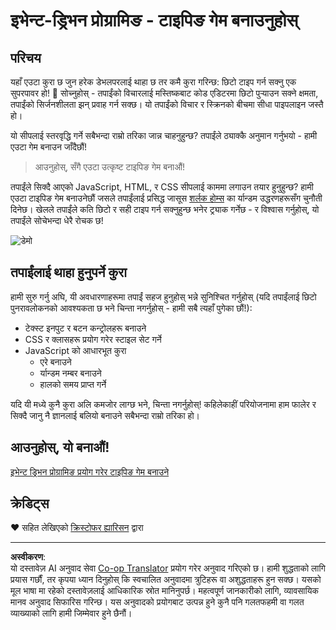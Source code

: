 <!--
CO_OP_TRANSLATOR_METADATA:
{
  "original_hash": "5adea7059676fcdb1b546ccd54c956c2",
  "translation_date": "2025-10-22T17:10:17+00:00",
  "source_file": "4-typing-game/README.md",
  "language_code": "ne"
}
-->
# इभेन्ट-ड्रिभन प्रोग्रामिङ - टाइपिङ गेम बनाउनुहोस्

## परिचय

यहाँ एउटा कुरा छ जुन हरेक डेभलपरलाई थाहा छ तर कमै कुरा गरिन्छ: छिटो टाइप गर्न सक्नु एक सुपरपावर हो! 🚀 सोच्नुहोस् - तपाईंको विचारलाई मस्तिष्कबाट कोड एडिटरमा छिटो पुर्‍याउन सक्ने क्षमता, तपाईंको सिर्जनशीलता झन् प्रवाह गर्न सक्छ। यो तपाईंको विचार र स्क्रिनको बीचमा सीधा पाइपलाइन जस्तै हो।

यो सीपलाई स्तरवृद्धि गर्ने सबैभन्दा राम्रो तरिका जान्न चाहनुहुन्छ? तपाईंले ठ्याक्कै अनुमान गर्नुभयो - हामी एउटा गेम बनाउन जाँदैछौं!

> आउनुहोस्, सँगै एउटा उत्कृष्ट टाइपिङ गेम बनाऔं!

तपाईंले सिक्दै आएको JavaScript, HTML, र CSS सीपलाई काममा लगाउन तयार हुनुहुन्छ? हामी एउटा टाइपिङ गेम बनाउनेछौं जसले तपाईंलाई प्रसिद्ध जासूस [शर्लक होम्स](https://en.wikipedia.org/wiki/Sherlock_Holmes) का र्यान्डम उद्धरणहरूसँग चुनौती दिनेछ। खेलले तपाईंले कति छिटो र सही टाइप गर्न सक्नुहुन्छ भनेर ट्र्याक गर्नेछ - र विश्वास गर्नुहोस्, यो तपाईंले सोचेभन्दा धेरै रोचक छ!

![डेमो](../../../4-typing-game/images/demo.gif)

## तपाईंलाई थाहा हुनुपर्ने कुरा

हामी सुरु गर्नु अघि, यी अवधारणाहरूमा तपाईं सहज हुनुहोस् भन्ने सुनिश्चित गर्नुहोस् (यदि तपाईंलाई छिटो पुनरावलोकनको आवश्यकता छ भने चिन्ता नगर्नुहोस् - हामी सबै त्यहाँ पुगेका छौं!):

- टेक्स्ट इनपुट र बटन कन्ट्रोलहरू बनाउने
- CSS र क्लासहरू प्रयोग गरेर स्टाइल सेट गर्ने  
- JavaScript को आधारभूत कुरा
  - एरे बनाउने
  - र्यान्डम नम्बर बनाउने
  - हालको समय प्राप्त गर्ने

यदि यी मध्ये कुनै कुरा अलि कमजोर लाग्छ भने, चिन्ता नगर्नुहोस्! कहिलेकाहीं परियोजनामा ​​हाम फालेर र सिक्दै जानु नै ज्ञानलाई बलियो बनाउने सबैभन्दा राम्रो तरिका हो।

## आउनुहोस्, यो बनाऔं!

[इभेन्ट ड्रिभन प्रोग्रामिङ प्रयोग गरेर टाइपिङ गेम बनाउने](./typing-game/README.md)

## क्रेडिट्स

♥️ सहित लेखिएको [क्रिस्टोफर ह्यारिसन](http://www.twitter.com/geektrainer) द्वारा

---

**अस्वीकरण**:  
यो दस्तावेज़ AI अनुवाद सेवा [Co-op Translator](https://github.com/Azure/co-op-translator) प्रयोग गरेर अनुवाद गरिएको छ। हामी शुद्धताको लागि प्रयास गर्छौं, तर कृपया ध्यान दिनुहोस् कि स्वचालित अनुवादमा त्रुटिहरू वा अशुद्धताहरू हुन सक्छ। यसको मूल भाषा मा रहेको दस्तावेज़लाई आधिकारिक स्रोत मानिनुपर्छ। महत्वपूर्ण जानकारीको लागि, व्यावसायिक मानव अनुवाद सिफारिस गरिन्छ। यस अनुवादको प्रयोगबाट उत्पन्न हुने कुनै पनि गलतफहमी वा गलत व्याख्याको लागि हामी जिम्मेवार हुने छैनौं।